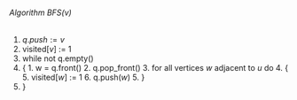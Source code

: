 ###### Algorithm BFS($v$)
1. $q.push := v$
2. visited[$v$] := 1
3. while not q.empty()
4. {
		1.  w = q.front()
		2. q.pop_front()
		3. for all vertices $w$ adjacent to $u$ do
		4. {
				5. visited[$w$] := 1
				6. q.push($w$)
		5. }
5. }
